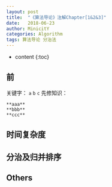 ```yaml
---
layout: post
title:  "《算法导论》注解Chapter[1&2&3]"
date:   2018-06-23
author: MinicitY
categories: Algorithm
tags: 算法导论 分治法 
---
```

* content
{:toc}

## 前
关键字： `a` `b` `c` 
先修知识：
```
**aaa**
**bbb**
**ccc**
```


## 时间复杂度

## 分治及归并排序

## Others
